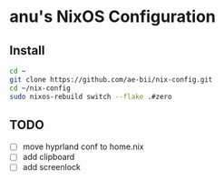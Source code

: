 # anu's NixOS Configuration

## Install
```bash
cd ~
git clone https://github.com/ae-bii/nix-config.git
cd ~/nix-config
sudo nixos-rebuild switch --flake .#zero
```

## TODO

- [ ] move hyprland conf to home.nix
- [ ] add clipboard
- [ ] add screenlock
